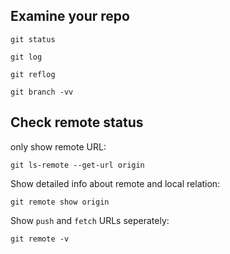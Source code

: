 ## Examine your repo

```
git status
```

```
git log
```

```
git reflog
```

```
git branch -vv
```
## Check remote status
only show remote URL:
```
git ls-remote --get-url origin
```
Show detailed info about remote and local relation:
```
git remote show origin
```
Show `push` and `fetch` URLs seperately:
```
git remote -v
```
